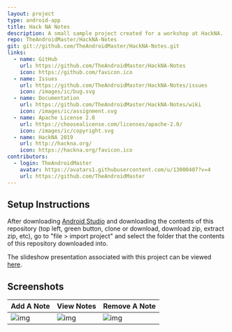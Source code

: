 ```yaml
---
layout: project
type: android-app
title: Hack NA Notes
description: A small sample project created for a workshop at HackNA.
repo: TheAndroidMaster/HackNA-Notes
git: git://github.com/TheAndroidMaster/HackNA-Notes.git
links:
  - name: GitHub
    url: https://github.com/TheAndroidMaster/HackNA-Notes
    icon: https://github.com/favicon.ico
  - name: Issues
    url: https://github.com/TheAndroidMaster/HackNA-Notes/issues
    icon: /images/ic/bug.svg
  - name: Documentation
    url: https://github.com/TheAndroidMaster/HackNA-Notes/wiki
    icon: /images/ic/assignment.svg
  - name: Apache License 2.0
    url: https://choosealicense.com/licenses/apache-2.0/
    icon: /images/ic/copyright.svg
  - name: HackNA 2019
    url: http://hackna.org/
    icon: https://hackna.org/favicon.ico
contributors:
  - login: TheAndroidMaster
    avatar: https://avatars1.githubusercontent.com/u/13000407?v=4
    url: https://github.com/TheAndroidMaster
---
```


## Setup Instructions

After downloading [Android Studio](https://developer.android.com/studio/index.html) and downloading the contents of this repository (top left, green button, clone or download, download zip, extract zip, etc), go to "file > import project" and select the folder that the contents of this repository downloaded into.

The slideshow presentation associated with this project can be viewed [here](https://docs.google.com/presentation/d/1fTwHMytRuMMXfRQP8JoqtDlFY-FxdY-QfUUfg-BTAZw/edit?usp=sharing).

## Screenshots

Add A Note | View Notes | Remove A Note
---- | ---- | ----
![img](https://theandroidmaster.github.io/images/screenshots/notes-0.png) | ![img](https://theandroidmaster.github.io/images/screenshots/notes-1.png) | ![img](https://theandroidmaster.github.io/images/screenshots/notes-2.png)
